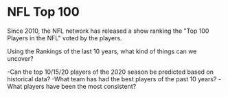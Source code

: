 # NFL Top 100

Since 2010, the NFL network has released a show ranking the "Top 100 Players in the NFL" voted by the players. 

Using the Rankings of the last 10 years, what kind of things can we uncover?

-Can the top 10/15/20 players of the 2020 season be predicted based on historical data?
-What team has had the best players of the past 10 years?
-What players have been the most consistent?

